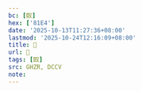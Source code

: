 ```yaml
---
bc: [臤]
hex: ['81E4']
date: '2025-10-13T11:27:36+08:00'
lastmod: '2025-10-24T12:16:09+08:00'
title: 󰘮
url: 󰘮
tags: [臤]
src: GHZR, DCCV
note:
---
```

